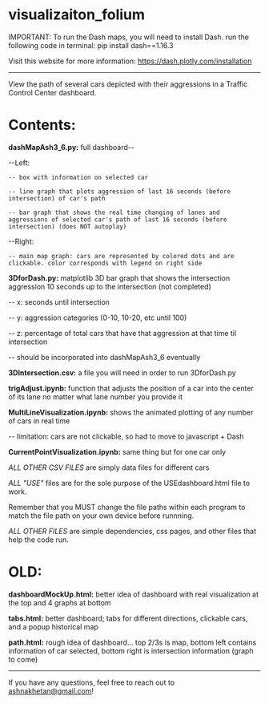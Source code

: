 # visualizaiton_folium

IMPORTANT:
To run the Dash maps, you will need to install Dash. run the following code in terminal: pip install dash==1.16.3

Visit this website for more information: https://dash.plotly.com/installation

--------------------------------------------------------------------------------------------------------

View the path of several cars depicted with their aggressions in a Traffic Control Center dashboard.

# Contents:

**dashMapAsh3_6.py:** full dashboard-- 

  --Left:
  
    -- box with information on selected car
    
    -- line graph that plots aggression of last 16 seconds (before intersection) of car's path
    
    -- bar graph that shows the real time changing of lanes and aggressions of selected car's path of last 16 seconds (before intersection) (does NOT autoplay)
    
  --Right:
  
    -- main map graph: cars are represented by colored dots and are clickable. color corresponds with legend on right side
    
    
    
**3DforDash.py:** matplotlib 3D bar graph that shows the intersection aggression 10 seconds up to the intersection (not completed)

  -- x: seconds until intersection
  
  -- y: aggression categories (0-10, 10-20, etc until 100)
  
  -- z: percentage of total cars that have that aggression at that time til intersection
  
  -- should be incorporated into dashMapAsh3_6 eventually
  


**3DIntersection.csv:** a file you will need in order to run 3DforDash.py

  
**trigAdjust.ipynb:** function that adjusts the position of a car into the center of its lane no matter what lane number you provide it


**MultiLineVisualization.ipynb:** shows the animated plotting of any number of cars in real time

  -- limitation: cars are not clickable, so had to move to javascript + Dash
  

  
**CurrentPointVisualization.ipynb:** same thing but for one car only


_ALL OTHER CSV FILES_ are simply data files for different cars

_ALL "USE"_ files are for the sole purpose of the USEdashboard.html file to work.

Remember that you MUST change the file paths within each program to match the file path on your own device before runnning.

_ALL OTHER FILES_ are simple dependencies, css pages, and other files that help the code run.

# OLD: 

**dashboardMockUp.html:** better idea of dashboard with real visualization at the top and 4 graphs at bottom

**tabs.html:** better dashboard; tabs for different directions, clickable cars, and a popup historical map

**path.html:** rough idea of dashboard... top 2/3s is map, bottom left contains information of car selected, bottom right is intersection information (graph to come)

--------------------------------------------------------------------------------------------------------

If you have any questions, feel free to reach out to ashnakhetan@gmail.com!
